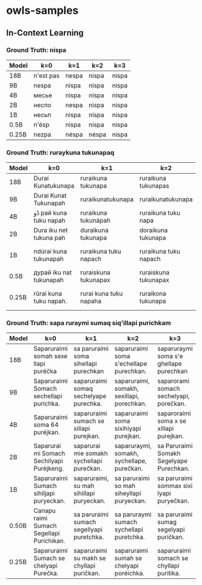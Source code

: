 # owls-samples

## In-Context Learning

### Ground Truth: nispa
| Model | k=0 | k=1 | k=2 | k=3 | 
|-|-|-|-|-|
|18B| n'est pas| nespa | nispa | nispa
|9B|nespa | nispa | nispa | nispa
|4B| месье | nispa | nispa | nispa
|2B| неспо | nespa | nispa | nispa 
|1B| несьп | nispa | nispa | nispa 
|0.5B| n'ésp | nispa | nispa | nispa
|0.25B| nezpa | néspa | néspa | nispa

### Ground Truth: ruraykuna tukunapaq
| Model | k=0 | k=1 | k=2 | k=3 | 
|-|-|-|-|-|
|18B| Durai Kunatukunapa | ruraikuna tukunapa | ruraikuna tukunapas | ruraikuna tukunapa
|9B| Durai Kunat Tukunapah | ruraikunatukunapa  | ruraikunatukunapa | ruraikuna tukunapa
|4B| دُو рай kuna tuku napah | ruraikuna tukunápah  | ruraikuna tuku napa | ruraikuna tuku napa
|2B| Dura iku net tukuna pah | duraikuna tukunapa | doraikuna tukunapa | ruraikuna tukunapa
|1B| ndúrai kuna tukunapah | ruraikuna tuku napach  | ruraikuna tuku napach | ruraikuna tuku napach
|0.5B| дурай iku nat tukunapah |  ruraiskuna tukunapax  | ruraiskuna tukunapax | duraikuna tukunapax
|0.25B| rūrai kuna tuku napah. | rurai kuna tuku napaha  | ruraikona tukunapa | ruray kuna tukunapa


### Ground Truth: sapa ruraymi sumaq siq'illapi purichkam
| Model | k=0 | k=1 | k=2 | k=3 | 
|-|-|-|-|-|
|18B| Saparuraimi somah sexe llapi puréčka| sa paruraimi soma sihellapi purechkan| saparuraimi soma s'echellape purechkan. |saparuraymi soma s'e ghellape purechkan 
|9B|Saparuraimi Somach sechellapi purichka.| saparuraimi somaq sechelyape purechka. | saparuraimi, somakh, sexillapi, porechkan. | saparorami somach sechelyapi, porečkan.
|4B|Saparuraimi soma 64 puréjkan.| saparuraimi sumach se xiliapi purejkan. | saparuraimi soma sixihiyapi purejkan. | saparoraimi soma x se xillapi purejkan.
|2B| Saparurai mi Somach Sechilyapi Puréjkeng. | saparurai mie somakh sychellapi purečkan. | saparuraymi, somakh, sychellape, purečkan. |sa Paruraimi Somakh Segelyape Purechkan.
|1B| Saparuraimi Sumach sihiljapi puryeckan. | saparuraimi, su mah sihillapi puryeckan. | sa paruraimi so mah siheyllapi puryeckan. | sa paruraimi sommax sixi lyapi puryečkan.
|0.50B|  Сапарu raimi Sumach Segellapi Purichikan. | sa paruraimi sumach segellyapi puretchka. | sa paruraymi sumach sychellapi puretchka. | sa paruraimi sumag segelyapi puričkan.
|0.25B|  Saparuraimi Sumach se chelyapi Purečka. | saparuraimi su makh se chyllapi puričkan. | saparuraimi sumah se chelyapi poréichka. | saparuraimi somach se chyllapi puritika.
